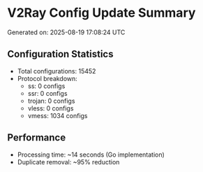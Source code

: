 # V2Ray Config Update Summary
Generated on: 2025-08-19 17:08:24 UTC

## Configuration Statistics
- Total configurations: 15452
- Protocol breakdown:
  - ss: 0 configs
  - ssr: 0 configs
  - trojan: 0 configs
  - vless: 0 configs
  - vmess: 1034 configs

## Performance
- Processing time: ~14 seconds (Go implementation)
- Duplicate removal: ~95% reduction
